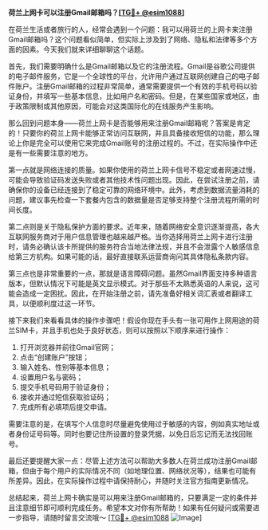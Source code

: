 **荷兰上网卡可以注册Gmail邮箱吗？[[TG💪+ @esim1088](https://t.me/s/esim1088)]**

在荷兰生活或者旅行的人，经常会遇到一个问题：我可以用荷兰的上网卡来注册Gmail邮箱吗？这个问题看似简单，但实际上涉及到了网络、隐私和法律等多个方面的因素。今天我们就来详细聊聊这个话题。

首先，我们需要明确什么是Gmail邮箱以及它的注册流程。Gmail是谷歌公司提供的电子邮件服务，它是一个全球性的平台，允许用户通过互联网创建自己的电子邮件账户。注册Gmail邮箱的过程非常简单，通常需要提供一个有效的手机号码以验证身份，并填写一些基本信息，比如用户名和密码。但是，在某些国家或地区，由于政策限制或其他原因，可能会对这类国际化的在线服务产生影响。

那么回到问题本身——荷兰上网卡是否能够用来注册Gmail邮箱呢？答案是肯定的！只要你的荷兰上网卡能够正常访问互联网，并且具备接收短信的功能，那么理论上你是完全可以使用它来完成Gmail账号的注册过程的。不过，在实际操作中还是有一些需要注意的地方。

第一点就是网络连接的质量。如果你使用的荷兰上网卡信号不稳定或者网速过慢，可能会导致验证码发送失败或者其他技术性问题出现。因此，在尝试注册之前，请确保你的设备已经连接到了稳定可靠的网络环境中。此外，考虑到数据流量消耗的问题，建议事先检查一下套餐内包含的数据量是否足够支持整个注册流程所需的时间长度。

第二点则是关于隐私保护方面的要求。近年来，随着网络安全意识逐渐提高，各大互联网服务商对于用户信息管理也越来越严格。当你选择用荷兰上网卡进行注册时，请务必确认该卡所提供的服务符合当地法律法规，并且不会泄露个人敏感信息给第三方机构。如果可能的话，最好直接联系运营商询问其具体隐私条款内容。

第三点也是非常重要的一点，那就是语言障碍问题。虽然Gmail界面支持多种语言版本，但默认情况下可能是英文显示模式。对于那些不太熟悉英语的人来说，这可能会造成一定困扰。因此，在开始注册之前，请先准备好相关词汇表或者翻译工具，以便顺利度过这一环节。

接下来我们来看看具体的操作步骤吧！假设你现在手头有一张可用作上网用途的荷兰SIM卡，并且手机也处于良好状态，则可以按照以下顺序来进行操作：

1. 打开浏览器并前往Gmail官网；
2. 点击“创建账户”按钮；
3. 输入姓名、性别等基本信息；
4. 设置用户名与密码；
5. 提交手机号码用于验证身份；
6. 接收并通过短信获取验证码；
7. 完成所有必填项后提交申请。

需要注意的是，在填写个人信息时尽量避免使用过于敏感的内容，例如真实地址或者身份证号码等。同时也要记住所设置的登录凭据，以免日后忘记而无法找回账号。

最后还要提醒大家一点：尽管上述方法可以帮助大多数人在荷兰成功注册Gmail邮箱，但由于每个用户的实际情况不同（如地理位置、网络状况等），结果也可能有所差异。因此，在实际操作过程中请保持耐心，并随时关注官方指南更新情况。

总结起来，荷兰上网卡确实是可以用来注册Gmail邮箱的，只要满足一定的条件并且注意细节即可顺利完成任务。希望本文对你有所帮助！如果有任何疑问或需要进一步指导，请随时留言交流哦～ [[TG💪+ @esim1088](https://t.me/s/esim1088) ![Image](https://i.postimg.cc/4NQfJmqS/Snipaste-2025-05-13-00-14-12.png)]